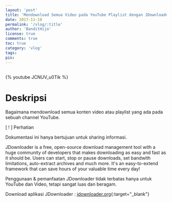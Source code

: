 ```yaml
---
layout: 'post'
title: 'Mendownload Semua Video pada YouTube Playlist dengan JDownloader'
date: 2017-11-18
permalink: '/vlog/:title'
author: 'BanditHijo'
license: true
comments: true
toc: true
category: 'vlog'
tags:
pin:
---
```


<div style="margin-top:30px;"></div>

{% youtube JCNUV_u0Tik %}

# Deskripsi

Bagaimana mendownload semua konten video atau playlist yang ada pada sebuah channel YouTube.

<!-- PERHATIAN -->
<div class="blockquote-red">
<div class="blockquote-red-title">[ ! ] Perhatian</div>
<p>Dokumentasi ini hanya bertujuan untuk sharing informasi.</p>
</div>

JDownloader is a free, open-source download management tool with a huge community of developers that makes downloading as easy and fast as it should be. Users can start, stop or pause downloads, set bandwith limitations, auto-extract archives and much more. It's an easy-to-extend framework that can save hours of your valuable time every day!

Penggunaan & pemanfaatan JDownloader tidak terbatas hanya untuk YouTube dan Video, tetapi sangat luas dan beragam.

Download aplikasi JDownloader : [jdownloader.org](http://jdownloader.org/download/index){:target="_blank"}
